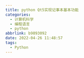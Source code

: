 ```yaml
---
title: python Qt5实现记事本基本功能
categories:
  - 计算机科学
  - 编程语言
  - python
abbrlink: b9893092
date: 2022-04-26 11:48:57
tags:
  - Python
---
```

